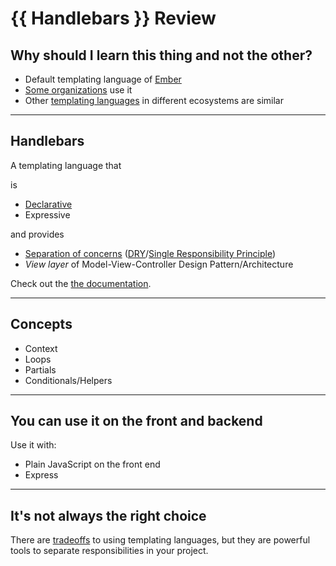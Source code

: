 # {{ Handlebars }} Review


## Why should I learn this thing and not the other?

- Default templating language of [Ember](https://www.emberjs.com/)
- [Some organizations](https://stackshare.io/) use it
- Other [templating languages](https://twig.symfony.com) in different ecosystems are similar

--- 

## Handlebars

A templating language that

is

- [Declarative](https://en.wikipedia.org/wiki/Declarative_programming)
- Expressive

and provides

- [Separation of concerns](https://en.wikipedia.org/wiki/Separation_of_concerns) ([DRY](https://en.wikipedia.org/wiki/Don%27t_repeat_yourself)/[Single Responsibility Principle](https://en.wikipedia.org/wiki/Single_responsibility_principle))
- *View layer* of Model-View-Controller Design Pattern/Architecture


Check out the [the documentation](https://handlebarsjs.com/).

--- 

## Concepts

- Context
- Loops
- Partials
- Conditionals/Helpers

---

## You can use it on the front and backend

Use it with:
- Plain JavaScript on the front end
- Express

---

## It's not always the right choice
There are [tradeoffs](https://www.youtube.com/watch?v=EmGfdlixQHo) to using templating languages, but they are powerful tools to separate responsibilities in your project.
